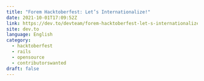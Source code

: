 ```yaml
---
title: "Forem Hacktoberfest: Let’s Internationalize!"
date: 2021-10-01T17:09:52Z
link: https://dev.to/devteam/forem-hacktoberfest-let-s-internationalize-404n?utm_medium=RSS&utm_source=news.12bit.vn
site: dev.to
language: English
category:
  - hacktoberfest
  - rails
  - opensource
  - contributorswanted
draft: false
---
```

